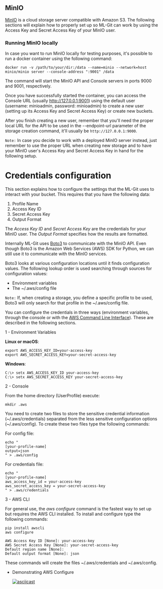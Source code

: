 ## MinIO ##

[MinIO](https://min.io/) is a cloud storage server compatible with Amazon S3. The following sections will explain how to properly set up so ML-Git can work by using the Access Key and Secret Access Key of your MinIO user.

### Running MinIO locally ###

In case you want to run MinIO locally for testing purposes, it's possible to run a docker container using the following command:
```
docker run -v /path/to/your/dir:/data --name=minio --network=host minio/minio server --console-address ":9001" /data
```
The command will start the MinIO API and Console servers in ports 9000 and 9001, respectively.

Once you have successfully started the container, you can access the Console URL (usually http://127.0.0.1:9001) using the default user (username: minioadmin, password: minioadmin) to create a new user (setting up its Access Key and Secret Access Key) or create new buckets.

After you finish creating a new user, remember that you'll need the proper local URL for the API to be used in the --endpoint-url parameter of the storage creation command, it'll usually be `http://127.0.0.1:9000`.

`Note:` In case you decide to work with a deployed MinIO server instead, just remember to use the proper URL when creating new storage and to have your MinIO user's Access Key and Secret Access Key in hand for the following setup.

# Credentials configuration #

This section explains how to configure the settings that the ML-Git uses to interact with your bucket. This requires that you have the following data:

1. Profile Name
2. Access Key ID
3. Secret Access Key
4. Output Format

The _Access Key ID_ and _Secret Access Key_ are the credentials for your MinIO user. The _Output Format_ specifies how the results are formatted.

Internally ML-Git uses [Boto3](https://github.com/boto/boto3) to communicate with the MinIO API. Even though Boto3 is the Amazon Web Services (AWS) SDK for Python, we can still use it to communicate with the MinIO services.

Boto3 looks at various configuration locations until it finds configuration values. The following lookup order is used searching through sources for configuration values:

* Environment variables
* The ~/.aws/config file

```Note:``` 
If, when creating a storage, you define a specific profile to be used, Boto3 will only search for that profile in the ~/.aws/config file.

You can configure the credentials in three ways (environment variables, through the console or with the [AWS Command Line Interface](https://aws.amazon.com/cli/?nc1=h_ls)). These are described in the following sections.


1 - Environment Variables

**Linux or macOS**:

```
export AWS_ACCESS_KEY_ID=your-access-key
export AWS_SECRET_ACCESS_KEY=your-secret-access-key
```

**Windows**:

```
C:\> setx AWS_ACCESS_KEY_ID your-access-key
C:\> setx AWS_SECRET_ACCESS_KEY your-secret-access-key
```

2 -  Console 

From the home directory (UserProfile) execute:   
  
```
mkdir .aws
```

You need to create two files to store the sensitive credential information (~/.aws/credentials) separated from the less sensitive configuration options (~/.aws/config). To create these two files type the following commands:

For config file:

```
echo "
[your-profile-name]
output=json 
" > .aws/config
```

For credentials file:
```
echo "
[your-profile-name]
aws_access_key_id = your-access-key
aws_secret_access_key = your-secret-access-key     
" > .aws/credentials
```

3 - AWS CLI

For general use, the *aws configure* command is the fastest way to set up but requires the AWS CLI installed. To install and configure type the following commands:

```
pip install awscli
aws configure
```
```
AWS Access Key ID [None]: your-access-key
AWS Secret Access Key [None]: your-secret-access-key
Default region name [None]: 
Default output format [None]: json
```

These commands will create the files ~/.aws/credentials and ~/.aws/config.

- Demonstrating AWS Configure
  
  [![asciicast](https://asciinema.org/a/371052.svg)](https://asciinema.org/a/371052)
